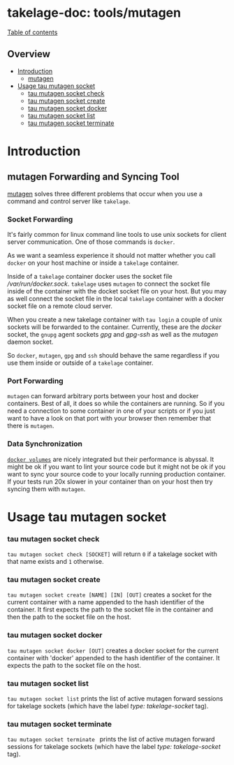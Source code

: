 # takelage-doc: tools/mutagen

[Table of contents](../../README.md)

## Overview 

- [Introduction](#introduction)
  - [mutagen](#mutagen)
- [Usage tau mutagen socket](#socket)
  - [tau mutagen socket check](#socketcheck)
  - [tau mutagen socket create](#socketcreate)
  - [tau mutagen socket docker](#socketdocker)
  - [tau mutagen socket list](#socketlist)
  - [tau mutagen socket terminate](#socketterminate)

<a name="introduction"/>

# Introduction

<a name="mutagen"/>

## mutagen Forwarding and Syncing Tool

[mutagen](https://mutagen.io/) solves three different problems
that occur when you use a command and control server like `takelage`.

### Socket Forwarding

It's fairly common for linux command line tools 
to use unix sockets for client server communication.
One of those commands is `docker`. 

As we want a seamless experience it should not matter
whether you call `docker` on your host machine or
inside a `takelage` container.

Inside of a `takelage` container docker uses the socket file
_/var/run/docker.sock_.
`takelage` uses `mutagen` to connect the socket file inside of the container 
with the docket socket file on your host.
But you may as well connect the socket file in the local `takelage` container
with a docker socket file on a remote cloud server.

When you create a new takelage container with
`tau login` a couple of unix sockets 
will be forwarded to the container.
Currently, these are the _docker_ socket, the `gnupg` agent sockets
_gpg_ and _gpg-ssh_ as well as the _mutagen_ daemon socket.

So `docker`, `mutagen`, `gpg` and `ssh` should behave
the same regardless if you use them inside or outside
of a `takelage` container.

### Port Forwarding

`mutagen` can forward arbitrary ports between
your host and docker containers.
Best of all, it does so while the containers are running.
So if you need a connection to some container in
one of your scripts or if you just want to have a look
on that port with your browser 
then remember that there is `mutagen`.

### Data Synchronization

[`docker volumes`](https://docs.docker.com/storage/volumes/)
are nicely integrated but their performance is abyssal.
It might be ok if you want to lint your source code 
but it might not be ok if you want to sync your source code 
to your locally running production container.
If your tests run 20x slower in your container than on
your host then try syncing them with `mutagen`.

<a name="socket"/>

# Usage tau mutagen socket

<a name="socketcheck"/>

### tau mutagen socket check

`tau mutagen socket check [SOCKET]`
will return `0` if a takelage socket
with that name exists and `1` otherwise.

<a name="socketcreate"/>

### tau mutagen socket create

`tau mutagen socket create [NAME] [IN] [OUT]`
creates a socket for the current container
with a name appended to the hash identifier
of the container. 
It first expects the path to the socket file in the container 
and then the path to the socket file on the host.

<a name="socketlist"/>

### tau mutagen socket docker

`tau mutagen socket docker [OUT]`
creates a docker socket for the current container
with 'docker' appended to the hash identifier
of the container.
It expects the path to the socket file on the host.

<a name="socketlist"/>

### tau mutagen socket list

`tau mutagen socket list` 
prints the list of active mutagen forward sessions 
for takelage sockets (which have the label
_type: takelage-socket_ tag).

<a name="socketterminate"/>

### tau mutagen socket terminate

`tau mutagen socket terminate `
prints the list of active mutagen forward sessions
for takelage sockets (which have the label
_type: takelage-socket_ tag).

